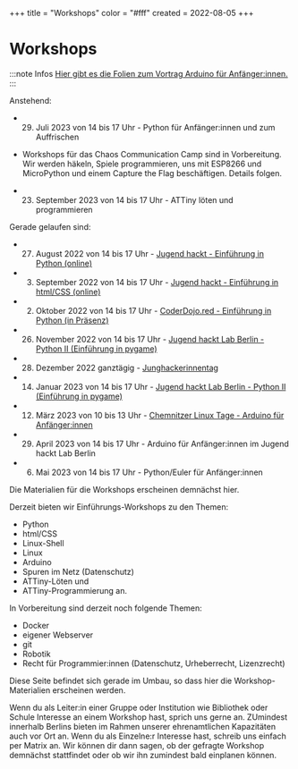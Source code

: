 +++
title = "Workshops"
color = "#fff"
created = 2022-08-05
+++

<script lang="ts">
  import Figure from '$lib/components/Figure.svelte';
</script>

# Workshops

:::note Infos
[Hier gibt es die Folien zum Vortrag Arduino für Anfänger:innen.](https://cloud.kobschaetzki.de/f/699350705c5b40eda6ec/?dl=1)
:::

Anstehend:

- 29. Juli 2023 von 14 bis 17 Uhr - Python für Anfänger:innen und zum Auffrischen

- Workshops für das Chaos Communication Camp sind in Vorbereitung. Wir werden häkeln, Spiele programmieren, uns mit ESP8266 und MicroPython und einem Capture the Flag beschäftigen. Details folgen.

- 23. September 2023 von 14 bis 17 Uhr - ATTiny löten und programmieren

Gerade gelaufen sind:

- 27. August 2022 von 14 bis 17 Uhr - [Jugend hackt - Einführung in Python (online)](https://coderdojo.red/posts/news/2022-08-27/)

- 3. September 2022 von 14 bis 17 Uhr - [Jugend hackt - Einführung in html/CSS (online)](https://coderdojo.red/posts/news/2022-09-03/)

- 2. Oktober 2022 von 14 bis 17 Uhr - [CoderDojo.red - Einführung in Python (in Präsenz)](https://coderdojo.red/posts/news/2022-10-02/)

- 26. November 2022 von 14 bis 17 Uhr - [ Jugend hackt Lab Berlin - Python II (Einführung in pygame)](https://coderdojo.red/posts/news/2022-11-26/)

- 28. Dezember 2022 ganztägig - [Junghackerinnentag](https://coderdojo.red/posts/news/2022-12-28-junghackerinnentag_2022/)

- 14. Januar 2023 von 14 bis 17 Uhr - [ Jugend hackt Lab Berlin - Python II (Einführung in pygame)](https://coderdojo.red/posts/news/2023-01-14/)

- 12. März 2023 von 10 bis 13 Uhr - [Chemnitzer Linux Tage - Arduino für Anfänger:innen](https://chemnitzer.linux-tage.de/2023/de/programm/junior)

- 29. April 2023 von 14 bis 17 Uhr - Arduino für Anfänger:innen im Jugend hackt Lab Berlin

- 6. Mai 2023 von 14 bis 17 Uhr - Python/Euler für Anfänger:innen

Die Materialien für die Workshops erscheinen demnächst hier.

Derzeit bieten wir Einführungs-Workshops zu den Themen:

- Python
- html/CSS
- Linux-Shell
- Linux
- Arduino
- Spuren im Netz (Datenschutz)
- ATTiny-Löten und
- ATTiny-Programmierung an.

In Vorbereitung sind derzeit noch folgende Themen:

- Docker
- eigener Webserver
- git
- Robotik
- Recht für Programmier:innen (Datenschutz, Urheberrecht, Lizenzrecht)

Diese Seite befindet sich gerade im Umbau, so dass hier die Workshop-Materialien erscheinen werden.

Wenn du als Leiter:in einer Gruppe oder Institution wie Bibliothek oder Schule Interesse an einem Workshop hast, sprich uns gerne an. ZUmindest innerhalb Berlins bieten im Rahmen unserer ehrenamtlichen Kapazitäten auch vor Ort an. Wenn du als Einzelne:r Interesse hast, schreib uns einfach per Matrix an. Wir können dir dann sagen, ob der gefragte Workshop demnächst stattfindet oder ob wir ihn zumindest bald einplanen können.
